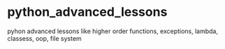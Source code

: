 # python_advanced_lessons

pyhon advanced lessons like higher order functions, exceptions, lambda, classess, oop, file system
